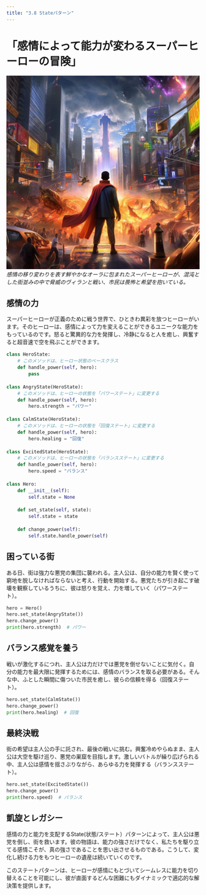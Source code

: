 ```yaml
---
title: "3.8 Stateパターン"
---
```


# 「感情によって能力が変わるスーパーヒーローの冒険」

![](/images/20230327_gof/A_powerful_superhero_surrounded_by_a_vivid_aura_represen.jpg)
*感情の移り変わりを表す鮮やかなオーラに包まれたスーパーヒーローが、混沌とした街並みの中で脅威のヴィランと戦い、市民は畏怖と希望を抱いている。*


## 感情の力
スーパーヒーローが正義のために戦う世界で、ひときわ異彩を放つヒーローがいます。そのヒーローは、感情によって力を変えることができるユニークな能力をもっているのです。怒ると驚異的な力を発揮し、冷静になると人を癒し、興奮すると超音速で空を飛ぶことができます。


```python
class HeroState:
    # このメソッドは、ヒーロー状態のベースクラス
    def handle_power(self, hero):
        pass

class AngryState(HeroState):
    # このメソッドは、ヒーローの状態を「パワーステート」に変更する
    def handle_power(self, hero):
        hero.strength = "パワー"

class CalmState(HeroState):
    # このメソッドは、ヒーローの状態を「回復ステート」に変更する
    def handle_power(self, hero):
        hero.healing = "回復"

class ExcitedState(HeroState):
    # このメソッドは、ヒーローの状態を「バランスステート」に変更する
    def handle_power(self, hero):
        hero.speed = "バランス"

class Hero:
    def __init__(self):
        self.state = None

    def set_state(self, state):
        self.state = state

    def change_power(self):
        self.state.handle_power(self)
```

## 困っている街

ある日、街は強力な悪党の集団に襲われる。主人公は、自分の能力を賢く使って窮地を脱しなければならないと考え、行動を開始する。悪党たちが引き起こす破壊を観察しているうちに、彼は怒りを覚え、力を増していく（パワーステート）。

```python
hero = Hero()
hero.set_state(AngryState())
hero.change_power()
print(hero.strength)  # パワー
```

## バランス感覚を養う

戦いが激化するにつれ、主人公は力だけでは悪党を倒せないことに気付く。自分の能力を最大限に発揮するためには、感情のバランスを取る必要がある。そんな中、ふとした瞬間に傷ついた市民を癒し、彼らの信頼を得る（回復ステート）。

```python
hero.set_state(CalmState())
hero.change_power()
print(hero.healing)  # 回復
```

## 最終決戦
街の希望は主人公の手に託され、最後の戦いに挑む。興奮冷めやらぬまま、主人公は大空を駆け巡り、悪党の巣窟を目指します。激しいバトルが繰り広げられる中、主人公は感情を揺さぶりながら、あらゆる力を発揮する（バランスステート）。

```python
hero.set_state(ExcitedState())
hero.change_power()
print(hero.speed)  # バランス
```

## 凱旋とレガシー
感情の力と能力を支配するState(状態/ステート）パターンによって、主人公は悪党を倒し、街を救います。彼の物語は、能力の強さだけでなく、私たちを駆り立てる感情こそが、真の強さであることを思い出させるものである。こうして、変化し続ける力をもつヒーローの遺産は続いていくのです。

このステートパターンは、ヒーローが感情にもとづいてシームレスに能力を切り替えることを可能にし、彼が直面するどんな困難にもダイナミックで適応的な解決策を提供します。